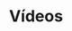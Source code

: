 ---
title: Vídeos
layout: collection
permalink: /videos/
collection: videos
entries_layout: grid
classes: wide

header:
  overlay_color: "#5e616c"
  overlay_image: /assets/images/cabecera.gif
---